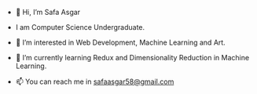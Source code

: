 - 👋 Hi, I’m Safa Asgar
- I am Computer Science Undergraduate.
- 👀 I’m interested in Web Development, Machine Learning and Art.
- 🌱 I’m currently learning Redux and Dimensionality Reduction in Machine Learning.

- 📫 You can reach me in safaasgar58@gmail.com
